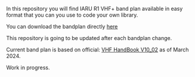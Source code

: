 In this repository you will find IARU R1 VHF+ band plan available in easy format that you can you use to code your own library.

You can download the bandplan directly [here](https://github.com/IARU-R1-C5/bandplan/raw/refs/heads/official/bandplan.xls)

This repository is going to be updated after each bandplan change.

Current band plan is based on official: [VHF HandBook V10_02](https://www.iaru-r1.org/wp-content/uploads/2024/11/VHF_Handbook_V10_02.pdf) as of March 2024.

Work in progress.
